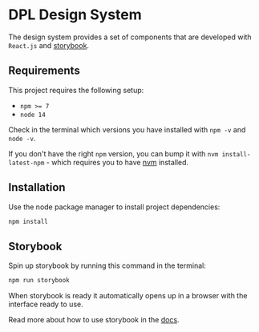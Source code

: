 # DPL Design System
The design system provides a set of components that are developed with ```React.js``` and [storybook](https://storybook.js.org/).

## Requirements
This project requires the following setup:
* ```npm >= 7```
* ```node 14``` 

Check in the terminal which versions you have installed with ```npm -v``` and ```node -v```.

If you don't have the right ```npm``` version, you can bump it with ```nvm install-latest-npm``` - which requires you to have [nvm](https://github.com/nvm-sh/nvm) installed.

## Installation
Use the node package manager to install project dependencies:
```bash
npm install
```

## Storybook
Spin up storybook by running this command in the terminal:
 ```bash 
 npm run storybook
 ```
When storybook is ready it automatically opens up in a browser with the interface ready to use.

Read more about how to use storybook in the [docs](https://storybook.js.org/docs/react/get-started/introduction).
